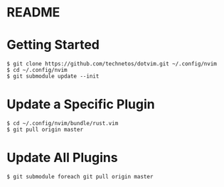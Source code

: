 # README

# Getting Started
```
$ git clone https://github.com/technetos/dotvim.git ~/.config/nvim
$ cd ~/.config/nvim
$ git submodule update --init
```

# Update a Specific Plugin
```
$ cd ~/.config/nvim/bundle/rust.vim
$ git pull origin master
```

# Update All Plugins
```
$ git submodule foreach git pull origin master
```
